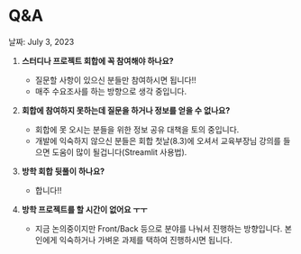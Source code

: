 # Q&A

날짜: July 3, 2023

1. **스터디나 프로젝트 회합에 꼭 참여해야 하나요?**
    - 질문할 사항이 있으신 분들만 참여하시면 됩니다!!
    - 매주 수요조사를 하는 방향으로 생각 중입니다.
    
2. **회합에 참여하지 못하는데 질문을 하거나 정보를 얻을 수 없나요?**
    - 회합에 못 오시는 분들을 위한 정보 공유 대책을 토의 중입니다.
    - 개발에 익숙하지 않으신 분들은 회합 첫날(8.3)에 오셔서 교육부장님 강의를 들으면 도움이 많이 될겁니다(Streamlit 사용법).
    
3. **방학 회합 뒷풀이 하나요?**
    - 합니다!!
    
4. **방학 프로젝트를 할 시간이 없어요 ㅜㅜ**
    - 지금 논의중이지만 Front/Back 등으로 분야를 나눠서 진행하는 방향입니다. 본인에게 익숙하거나 가벼운 과제를 택하여 진행하시면 됩니다.